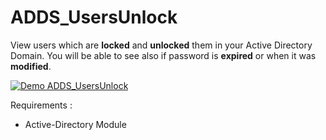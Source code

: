 # ADDS_UsersUnlock

View users which are **locked** and **unlocked** them in your Active Directory Domain. You will be able to see also if password is **expired** or when it was **modified**.

[![Demo ADDS_UsersUnlock](https://j.gifs.com/lR5lzJ.gif)](https://youtu.be/axFlj_rLUc0)

Requirements : 
 * Active-Directory Module